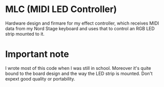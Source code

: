 # MLC (MIDI LED Controller)
Hardware design and firmare for my effect controller, which receives MIDI data from my Nord Stage keyboard and uses that to control an RGB LED strip mounted to it.

# Important note
I wrote most of this code when I was still in school. Moreover it's quite bound to the board design and the way the LED strip is mounted. Don't expext good quality or portability.

